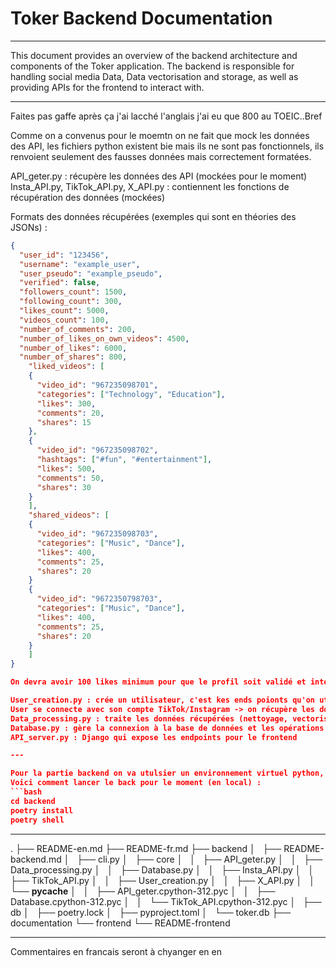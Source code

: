 # Toker Backend Documentation

---


This document provides an overview of the backend architecture and components of the Toker application. The backend is responsible for handling social media Data, Data vectorisation and storage, as well as providing APIs for the frontend to interact with.

---

Faites pas gaffe après ça j'ai lacché l'anglais j'ai eu que 800 au TOEIC..Bref 

Comme on a convenus pour le moemtn on ne fait que mock les données des API, les fichiers python existent bie mais ils ne sont pas fonctionnels, ils renvoient seulement des fausses données mais correctement formatées.

API_geter.py : récupère les données des API (mockées pour le moment)
Insta_API.py, TikTok_API.py, X_API.py : contiennent les fonctions de récupération des données (mockées)

Formats des données récupérées (exemples qui sont en théories des JSONs) :
```json
{
  "user_id": "123456",
  "username": "example_user",
  "user_pseudo": "example_pseudo",
  "verified": false,
  "followers_count": 1500,
  "following_count": 300,
  "likes_count": 5000,
  "videos_count": 100,
  "number_of_comments": 200,
  "number_of_likes_on_own_videos": 4500,
  "number_of_likes": 6000,
  "number_of_shares": 800,
    "liked_videos": [
    {
      "video_id": "967235098701",
      "categories": ["Technology", "Education"],
      "likes": 300,
      "comments": 20,
      "shares": 15
    },
    {
      "video_id": "967235098702",
      "hashtags": ["#fun", "#entertainment"],
      "likes": 500,
      "comments": 50,
      "shares": 30
    }
    ],
    "shared_videos": [
    {
      "video_id": "967235098703",
      "categories": ["Music", "Dance"],
      "likes": 400,
      "comments": 25,
      "shares": 20
    }
    {
      "video_id": "9672350798703",
      "categories": ["Music", "Dance"],
      "likes": 400,
      "comments": 25,
      "shares": 20
    }
    ]
}

On devra avoir 100 likes minimum pour que le profil soit validé et intégré dans la base de données.

User_creation.py : crée un utilisateur, c'est kes ends poionts qu'on utilisera plus tard c'est ici que l'appel API sera fait en utilisant API_geter.py:
User se connecte avec son compte TikTok/Instagram -> on récupère les données via l'API (mockée) - > on crée le profil dans la base de données
Data_processing.py : traite les données récupérées (nettoyage, vectorisation, etc.)
Database.py : gère la connexion à la base de données et les opérations CRUD, une fois le sdonnées process on les intègre dans la base de données
API_server.py : Django qui expose les endpoints pour le frontend

---

Pour la partie backend on va utulsier un environnement virtuel python, cet environnement v est poetry, rtfm
Voici comment lancer le back pour le moment (en local) :
```bash
cd backend
poetry install
poetry shell
```

---

.
├── README-en.md
├── README-fr.md
├── backend
│   ├── README-backend.md
│   ├── cli.py
│   ├── core
│   │   ├── API_geter.py
│   │   ├── Data_processing.py
│   │   ├── Database.py
│   │   ├── Insta_API.py
│   │   ├── TikTok_API.py
│   │   ├── User_creation.py
│   │   ├── X_API.py
│   │   └── __pycache__
│   │       ├── API_geter.cpython-312.pyc
│   │       ├── Database.cpython-312.pyc
│   │       └── TikTok_API.cpython-312.pyc
│   ├── db
│   ├── poetry.lock
│   ├── pyproject.toml
│   └── toker.db
├── documentation
└── frontend
    └── README-frontend


---

Commentaires en francais seront à chyanger en en